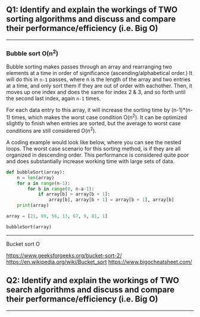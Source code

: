 ## Q1: Identify and explain the workings of TWO sorting algorithms and discuss and compare their performance/efficiency (i.e. Big O)

----

### Bubble sort O(n<sup>2</sup>)

Bubble sorting makes passes through an array and rearranging two elements at a time in order of significance (ascending/alphabetical order.) It will do this in ```n-1``` passes, where n is the length of the array and two entries at a time, and only sort them if they are out of order with eachother. Then, it moves up one index and does the same for index 2 & 3, and so forth until the second last index, again ```n-1``` times. 

For each data entry to this array, it will increase the sorting time by (n-1)*(n-1) times, which makes the worst case condition O(n<sup>2</sup>). It can be optimized slightly to finish when entries are sorted, but the average to worst case conditions are still considered O(n<sup>2</sup>).

A coding example would look like below, where you can see the nested loops. The worst case scenario for this sorting method, is if they are all organized in descending order. This performance is considered quite poor and does substantially increase working time with large sets of data.

```py
def bubbleSort(array):
    n = len(array)
    for a in range(n-1):
        for b in range(0, n-a-1):
            if array[b] > array[b + 1]:
                array[b], array[b + 1] = array[b + 1], array[b]
    print(array)

array = [21, 99, 56, 13, 67, 9, 81, 1]

bubbleSort(array)
```

----
Bucket sort O

https://www.geeksforgeeks.org/bucket-sort-2/
https://en.wikipedia.org/wiki/Bucket_sort
https://www.bigocheatsheet.com/





## Q2: Identify and explain the workings of TWO search algorithms and discuss and compare their performance/efficiency (i.e. Big O)

----



